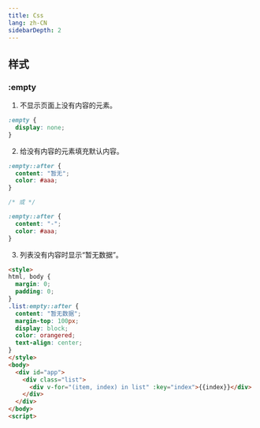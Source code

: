 ```yaml
---
title: Css
lang: zh-CN
sidebarDepth: 2
---
```


## 样式

### :empty

1. 不显示页面上没有内容的元素。

```css
:empty {
  display: none;
}
```

2. 给没有内容的元素填充默认内容。

```css
:empty::after {
  content: "暂无";
  color: #aaa;
}

/* 或 */

:empty::after {
  content: "-";
  color: #aaa;
}
```

3. 列表没有内容时显示“暂无数据”。

```html
<style>
html, body {
  margin: 0;
  padding: 0;
}
.list:empty::after {
  content: "暂无数据";
  margin-top: 100px;
  display: block;
  color: orangered;
  text-align: center;
}
</style>
<body>
  <div id="app">
    <div class="list">
      <div v-for="(item, index) in list" :key="index">{{index}}</div>
    </div>
  </div>
</body>
<script>
```
